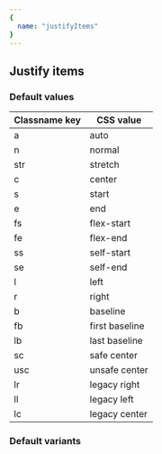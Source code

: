 ```yaml
---
{
  name: "justifyItems"
}
---
```


## Justify items

### Default values
<!-- defaults.values.start -->
|Classname key|CSS value     |
|-------------|--------------|
|a            |auto          |
|n            |normal        |
|str          |stretch       |
|c            |center        |
|s            |start         |
|e            |end           |
|fs           |flex-start    |
|fe           |flex-end      |
|ss           |self-start    |
|se           |self-end      |
|l            |left          |
|r            |right         |
|b            |baseline      |
|fb           |first baseline|
|lb           |last baseline |
|sc           |safe center   |
|usc          |unsafe center |
|lr           |legacy right  |
|ll           |legacy left   |
|lc           |legacy center |

<!-- defaults.values.end -->


### Default variants
<!-- defaults.variants.start -->

<!-- defaults.variants.end -->
